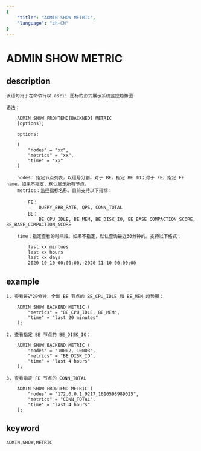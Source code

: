 ```yaml
---
{
    "title": "ADMIN SHOW METRIC",
    "language": "zh-CN"
}
---
```


<!-- 
Licensed to the Apache Software Foundation (ASF) under one
or more contributor license agreements.  See the NOTICE file
distributed with this work for additional information
regarding copyright ownership.  The ASF licenses this file
to you under the Apache License, Version 2.0 (the
"License"); you may not use this file except in compliance
with the License.  You may obtain a copy of the License at

  http://www.apache.org/licenses/LICENSE-2.0

Unless required by applicable law or agreed to in writing,
software distributed under the License is distributed on an
"AS IS" BASIS, WITHOUT WARRANTIES OR CONDITIONS OF ANY
KIND, either express or implied.  See the License for the
specific language governing permissions and limitations
under the License.
-->

# ADMIN SHOW METRIC
## description

    该语句用于在命令行以 ascii 图标的形式展示系统监控趋势图

    语法：

        ADMIN SHOW FRONTEND[BACKNED] METRIC
        [options];

        options:

        (
            "nodes" = "xx",
            "metrics" = "xx",
            "time" = "xx"
        )

        nodes: 指定节点列表，以逗号分割。对于 BE，指定 BE ID；对于 FE，指定 FE name。如果不指定，默认展示所有节点。
        metrics：监控指标名称。目前支持以下指标：

            FE：
                QUERY_ERR_RATE, QPS, CONN_TOTAL
            BE：
                BE_CPU_IDLE, BE_MEM, BE_DISK_IO, BE_BASE_COMPACTION_SCORE, BE_BASE_COMPACTION_SCORE

        time：指定查看的时间段。如果不指定，默认查询最近30分钟的。支持以下格式：

            last xx mintues
            last xx hours
            last xx days
            2020-10-10 00:00:00, 2020-11-10 00:00:00

## example

    1. 查看最近20分钟，全部 BE 节点的 BE_CPU_IDLE 和 BE_MEM 趋势图：

        ADMIN SHOW BACKEND METRIC (
            "metrics" = "BE_CPU_IDLE, BE_MEM",
            "time" = "last 20 minutes"
        );

    2. 查看指定 BE 节点的 BE_DISK_IO：

        ADMIN SHOW BACKEND METRIC (
            "nodes" = "10002, 10003",
            "metrics" = "BE_DISK_IO",
            "time" = "last 4 hours"
        );
        
    3. 查看指定 FE 节点的 CONN_TOTAL

        ADMIN SHOW FRONTEND METRIC (
            "nodes" = "172.0.0.1_9217_1616598989025",
            "metrics" = "CONN_TOTAL",
            "time" = "last 4 hours"
        );
        
## keyword

    ADMIN,SHOW,METRIC

